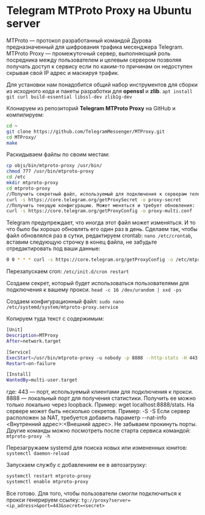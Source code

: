# Telegram MTProto Proxy на Ubuntu server
MTProto — протокол разработанный командой Дурова предназначенный для шифрования трафика месенджера Telegram.
MTProto Proxy — промежуточный сервер, выполняющий роль посредника между пользователем и целевым сервером позволяя получать доступ к сервису если по каким-то причинам он недоступен скрывая свой IP адрес и маскируя трафик.

Для установки нам понадобится общий набор инструментов для сборки из исходного кода и пакеты разработки для **openssl** и **zlib**.
`apt install git curl build-essential libssl-dev zlib1g-dev`

Клонируем из репозиторий **Telegram MTProto Proxy** на GitHub и компилируем:
```bash
cd ~
git clone https://github.com/TelegramMessenger/MTProxy.git
cd MTProxy/
make
```

Раскидываем файлы по своим местам:
```bash
cp objs/bin/mtproto-proxy /usr/bin/
chmod 777 /usr/bin/mtproto-proxy
cd /etc
mkdir mtproto-proxy
cd mtproto-proxy
//Получить секретный файл, используемый для подключения к серверам телеграмм:
curl -s https://core.telegram.org/getProxySecret -o proxy-secret
//Получить текущую конфигурацию. Может меняться и требует обновления:
curl -s https://core.telegram.org/getProxyConfig -o proxy-multi.conf
```

Telegram предупреждает, что иногда этот файл может изменяться. И то что было бы хорошо обновлять его один раз в день. Сделаем так, чтобы файл обновлялся раз в сутки, редактируем crontab: `nano /etc/crontab`, вставим следующую строчку в конец файла, не забудьте отредактировать под ваши данные:
```bash
0 0 * * * curl -s https://core.telegram.org/getProxyConfig -o /etc/mtproto-proxy/proxy-multi.conf && systemctl restart mtproto-proxy
```
Перезапускаем cron: `/etc/init.d/cron restart`

Создаем секрет, который будет использоваться пользователями для подключения к вашему прокси.
`head -c 16 /dev/urandom | xxd -ps`

Создаем конфигурационный файл:
`sudo nano /etc/systemd/system/mtproto-proxy.service`

Копируем туда текст с содержимым:
```bash
[Unit]
Description=MTProxy
After=network.target

[Service]
ExecStart=/usr/bin/mtproto-proxy -u nobody -p 8888 --http-stats -H 443 -S <secret> --aes-pwd /etc/mtproto-proxy/proxy-secret /etc/mtproto-proxy/proxy-multi.conf -M 1
Restart=on-failure

[Install]
WantedBy=multi-user.target
```
где:
443 — порт, используемый клиентами для подключения к прокси.
8888 — локальный порт для получения статистики. Получить ее можно только локально через loopback. Пример: wget localhost:8888/stats. 
На сервере может быть несколько секретов. Пример: -S <secret1> -S <secret2>
Если сервер расположен за NAT, требуется добавить параметр --nat-info <arg> <Внутренний адрес>:<Внешний адрес>. Не забываем прокинуть порты.
Другие команды можно посмотреть после старта сервиса командой: `mtproto-proxy -h`

Перезагружаем systemd для поиска новых или измененных юнитов:
`systemctl daemon-reload`

Запускаем службу с добавлением ее в автозагрузку:
```bash
systemctl restart mtproto-proxy
systemctl enable mtproto-proxy
```

Все готово. Для того, чтобы пользователи смогли подключиться к прокси генерируем ссылку:
`tg://proxy?server=<ip_adress>&port=443&secret=<secret>`
